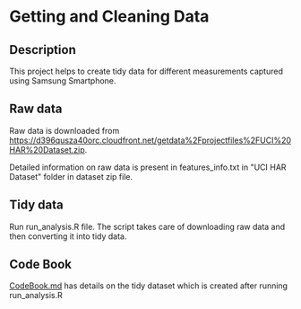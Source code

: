 # Getting and Cleaning Data

## Description
This project helps to create tidy data for different measurements captured using Samsung Smartphone.

## Raw data
Raw data is downloaded from https://d396qusza40orc.cloudfront.net/getdata%2Fprojectfiles%2FUCI%20HAR%20Dataset.zip.

Detailed information on raw data is present in features_info.txt in "UCI HAR Dataset" folder in dataset zip file.

## Tidy data
Run run_analysis.R file. The script takes care of downloading raw data and then converting it into tidy data.

## Code Book
[CodeBook.md](CodeBook.md) has details on the tidy dataset which is created after running run_analysis.R